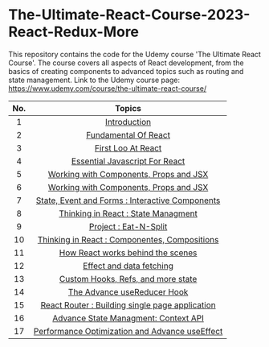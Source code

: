 # The-Ultimate-React-Course-2023-React-Redux-More

This repository contains the code for the Udemy course 'The Ultimate React Course'. The course covers all aspects of React development, from the basics of creating components to advanced topics such as routing and state management. Link to the Udemy course page: https://www.udemy.com/course/the-ultimate-react-course/

| **No.** |                                            **Topics**                                            |
| :-----: | :----------------------------------------------------------------------------------------------: |
|    1    |                     [Introduction](./section_1_introduction/Introduction.md)                     |
|    2    |              [Fundamental Of React](./section_2_react_fundamentals/fundamental.md)               |
|    3    |           [First Loo At React](./section_3_a_first_look_at_react/FirstLookAtReact.md)            |
|    4    |         [Essential Javascript For React](./section_4_essential_javascript/Javascript.md)         |
|    5    |       [Working with Components, Props and JSX](./section_5_component_jsx_props/README.md)        |
|    6    |       [Working with Components, Props and JSX](./section_5_component_jsx_props/README.md)        |
|    7    |    [State, Event and Forms : Interactive Components](./section_6_state_events_form/README.md)    |
|    8    |           [Thinking in React : State Managment](./section_7_state_managment/ReadMe.md)           |
|    9    |                     [Project : Eat-N-Split](./Projects/eat-n-slip/README.md)                     |
|   10    |             [Thinking in React : Componentes, Compositions](./section_10/ReadMe.md)              |
|   11    |           [How React works behind the scenes](./section_11_how_react_works/README.md)            |
|   12    |           [Effect and data fetching](./section_12_Effect_And_Data_Fetching/ReadMe.md)            |
|   13    |      [Custom Hooks, Refs, and more state](./section_13_custom_hook_refs_and_more/ReadMe.md)      |
|   14    |              [The Advance useReducer Hook](./section_16_useReducer_Hook/ReadMe.md)               |
|   15    |      [React Router : Building single page application](./section_17_React_Router/ReadMe.md)      |
|   16    |            [Advance State Managment: Context API](./section_18_Context_API/ReadMe.md)            |
|   17    | [Performance Optimization and Advance useEffect](./section_19_Performance_Optimzation/ReadMe.md) |
